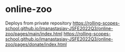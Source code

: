 # online-zoo
Deploys from private repository
https://rolling-scopes-school.github.io/imanastasiav-JSFE2022Q3/online-zoo/pages/main/index.html
https://rolling-scopes-school.github.io/imanastasiav-JSFE2022Q3/online-zoo/pages/donate/index.html
